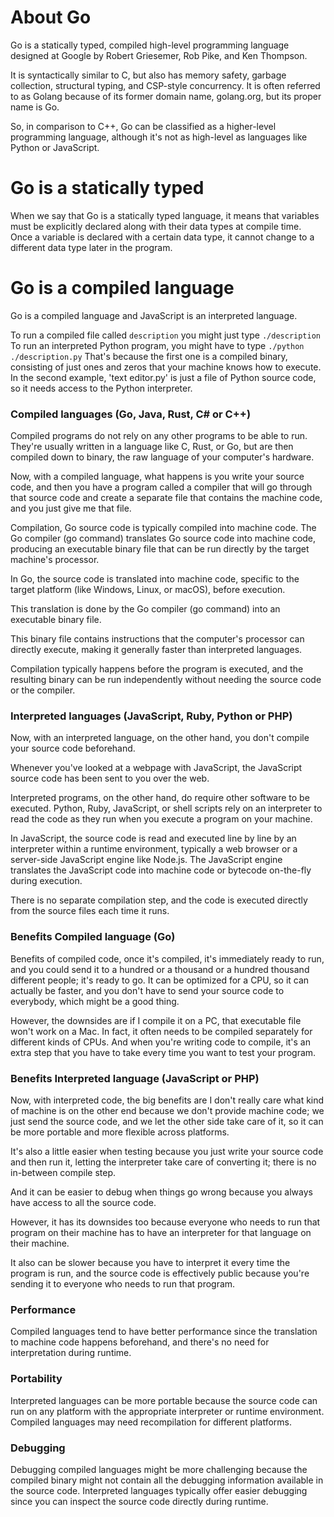 # About Go

Go is a statically typed, compiled high-level programming language designed at Google by Robert Griesemer, Rob Pike, and Ken Thompson.

It is syntactically similar to C, but also has memory safety, garbage collection, structural typing, and CSP-style concurrency. It is often referred to as Golang because of its former domain name, golang.org, but its proper name is Go.

So, in comparison to C++, Go can be classified as a higher-level programming language, although it's not as high-level as languages like Python or JavaScript.

# Go is a statically typed

When we say that Go is a statically typed language, it means that variables must be explicitly declared along with their data types at compile time. Once a variable is declared with a certain data type, it cannot change to a different data type later in the program.

# Go is a compiled language

Go is a compiled language and JavaScript is an interpreted language.

To run a compiled file called `description` you might just type `./description` To run an interpreted Python program, you might have to type `./python ./description.py` That's because the first one is a compiled binary, consisting of just ones and zeros that your machine knows how to execute. In the second example, 'text editor.py' is just a file of Python source code, so it needs access to the Python interpreter.

### Compiled languages (Go, Java, Rust, C# or C++)

Compiled programs do not rely on any other programs to be able to run. They're usually written in a language like C, Rust, or Go, but are then compiled down to binary, the raw language of your computer's hardware.

Now, with a compiled language, what happens is you write your source code, and then you have a program called a compiler that will go through that source code and create a separate file that contains the machine code, and you just give me that file.

Compilation, Go source code is typically compiled into machine code. The Go compiler (go command) translates Go source code into machine code, producing an executable binary file that can be run directly by the target machine's processor.

In Go, the source code is translated into machine code, specific to the target platform (like Windows, Linux, or macOS), before execution.

This translation is done by the Go compiler (go command) into an executable binary file.

This binary file contains instructions that the computer's processor can directly execute, making it generally faster than interpreted languages.

Compilation typically happens before the program is executed, and the resulting binary can be run independently without needing the source code or the compiler.

### Interpreted languages (JavaScript, Ruby, Python or PHP)

Now, with an interpreted language, on the other hand, you don't compile your source code beforehand.

Whenever you've looked at a webpage with JavaScript, the JavaScript source code has been sent to you over the web.

Interpreted programs, on the other hand, do require other software to be executed. Python, Ruby, JavaScript, or shell scripts rely on an interpreter to read the code as they run when you execute a program on your machine.

In JavaScript, the source code is read and executed line by line by an interpreter within a runtime environment, typically a web browser or a server-side JavaScript engine like Node.js.
The JavaScript engine translates the JavaScript code into machine code or bytecode on-the-fly during execution.

There is no separate compilation step, and the code is executed directly from the source files each time it runs.

### Benefits Compiled language (Go)

Benefits of compiled code, once it's compiled, it's immediately ready to run, and you could send it to a hundred or a thousand or a hundred thousand different people; it's ready to go. It can be optimized for a CPU, so it can actually be faster, and you don't have to send your source code to everybody, which might be a good thing.

However, the downsides are if I compile it on a PC, that executable file won't work on a Mac.
In fact, it often needs to be compiled separately for different kinds of CPUs.
And when you're writing code to compile, it's an extra step that you have to take every time you want to test your program.

### Benefits Interpreted language (JavaScript or PHP)

Now, with interpreted code, the big benefits are I don't really care what kind of machine is on the other end because we don't provide machine code; we just send the source code, and we let the other side take care of it, so it can be more portable and more flexible across platforms.

It's also a little easier when testing because you just write your source code and then run it, letting the interpreter take care of converting it; there is no in-between compile step.

And it can be easier to debug when things go wrong because you always have access to all the source code.

However, it has its downsides too because everyone who needs to run that program on their machine has to have an interpreter for that language on their machine.

It also can be slower because you have to interpret it every time the program is run, and the source code is effectively public because you're sending it to everyone who needs to run that program.

### Performance

Compiled languages tend to have better performance since the translation to machine code happens beforehand, and there's no need for interpretation during runtime.

### Portability

Interpreted languages can be more portable because the source code can run on any platform with the appropriate interpreter or runtime environment. Compiled languages may need recompilation for different platforms.

### Debugging

Debugging compiled languages might be more challenging because the compiled binary might not contain all the debugging information available in the source code. Interpreted languages typically offer easier debugging since you can inspect the source code directly during runtime.
